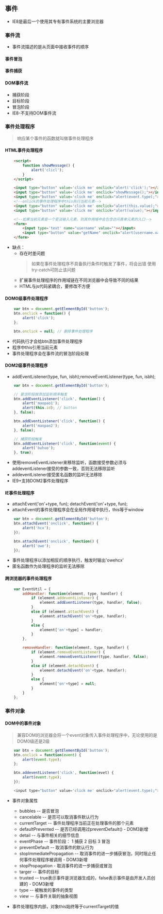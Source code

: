## 事件

- IE8是最后一个使用其专有事件系统的主要浏览器

### 事件流

- 事件流描述的是从页面中接收事件的顺序

#### 事件冒泡

#### 事件捕获

#### DOM事件流

- 捕获阶段
- 目标阶段
- 冒泡阶段
- IE8-不支持DOM事件流

### 事件处理程序

> 响应某个事件的函数就叫做事件处理程序

#### HTML事件处理程序

```html
    <script>
        function showMessage() {
            alert('clicl');
        }
    </script>

    <input type="button" value='click me' onclick="alert('click');"></input>
    <input type="button" value='click me' onclick="showMessage();"></input>
    <input type="button" value='click me' onclick="alert(event.type);"></input>
    <!--onlick的事件处理程序中this执行当前元素-->
    <input type="button" value='click me' onclick="alert(this.value);"></input>
    <input type="button" value='click me' onclick="alert(value);"></input>

    <!--如果当前元素是一个变淡输入元素，则其作用域中会包含访问表单元素的入口-->
    <form>
        <input type='text' name="username" value=""></input>
        <input type="button" value="getName" onclick="alert(username.value);"></input>
    </form>
```

- 缺点：
    - 存在时差问题
        > 如果在事件处理程序不具备执行条件时触发了事件，将会出错
        > 使用try-catch可防止该问题
    - 扩展事件处理程序的作用域链在不同浏览器中会导致不同的结果
    - HTML与js代码紧耦合，要修改不方便

#### DOM0级事件处理程序

```js
    var btn = document.getElementById('button');
    btn.onclick = function() {
        alert('click');
    };

    btn.onclick = null; // 删除事件处理程序
```
- 代码执行才会给btn添加事件处理程序
- 程序中this引用当前元素
- 事件处理程序会在事件流的冒泡阶段处理

#### DOM2级事件处理程序

- addEventListener(type, fun, isbh);removeEventListener(type, fun, isbh);

```js
    var btn = document.getElementById('button');

    // 冒泡阶段按添加监听顺序触发
    btn.addEventListener('click', function() {
        alert('maopao1');
        alert(this.id); // button
    }, false);

    btn.addEventListener('click', function() {
        alert('maopao2');
    }, false);

    // 捕获阶段触发
    btn.addEventListener('click', function(event) {
        alert('buhuo');
    }, true);
```

- 使用removeEventListener来移除监听，函数接受参数必须与addeventListener接受的参数一致，否则无法移除监听
- addeventListener接受匿名函数的监听无法移除
- IE9+支持DOM2事件处理程序

#### IE事件处理程序

- attachEvent('on'+type, fun); detachEvent('on'+type, fun);
- attachEvent的事件处理程序会在全局作用域中执行，this等于window

```js
    var btn = document.getElementById('button');
    btn.attachEvent('onclick', function() {
        alert('hcx');
    });

    btn.attachEvent('onclick', function() {
        alert('owe');
    });
```

- 事件处理程序以添加相反的顺序执行，触发时输出'owehcx'
- 匿名函数作为处理程序的监听无法移除

#### 跨浏览器的事件处理程序

```js
    var EventUtil = {
        addHandler: function(element, type, handler) {
            if (element.addeventListener) {
                element.addEventListener(type, handler, false);
            }
            else if (element.attachEvent) {
                element.attachEvent('on'+type, handler);
            }
            else {
                element['on'+type] = handler;
            }
        },

        removeHandler: function(element, type, handler) {
            if (element.removeEventListener) {
                element.removeEventListener(type, handler, false);
            }
            else if (element.detachEvent) {
                element.detachEvent('on'+type, handler);
            }
            else {
                element['on'+type] = null;
            }
        }
    };
```

### 事件对象

#### DOM中的事件对象

> 兼容DOM的浏览器会将一个event对象传入事件处理程序中，无论使用的是DOM0级还是2级

```js
    var btn = document.getElementById('button');
    btn.onclick = function(event) {
        alert(event.type);
    };

    btn.addeventListener('click', function(evet) {
        alert(event.type);
    });

    <input type="button" value='click me' onclick="alert(event.type);"></input>
```

- 事件对象属性

    - bubbles -- 是否冒泡
    - cancelable -- 是否可以取消事件默认行为
    - currentTarget -- 事件处理程序当前正在处理事件的那个元素
    - defaultPrevented -- 是否已经调用过preventDefault() - DOM3新增
    - detail -- 与事件相关的细节信息
    - eventPhase -- 事件阶段： 1 捕获 2 目标 3 冒泡
    - preventDefault -- 取消事件的默认行为
    - stopImmediatePropagation -- 取消事件的进一步捕获冒泡，同时阻止任何事件处理程序被调用 - DOM3新增
    - stopPropagation - 取消事件的进一步捕获或冒泡
    - targer -- 事件的目标
    - trusted -- true表示事件是浏览器生成的，false表示事件是由开发人员创建的 - DOM3新增
    - type -- 被触发的事件的类型
    - view -- 与事件关联的抽象视图

- 事件处理程序内部，对象this始终等于currentTarget的值